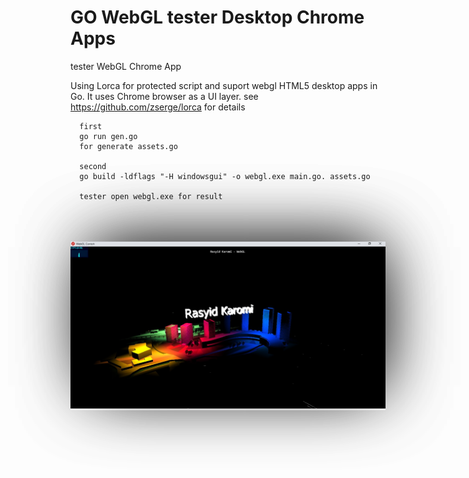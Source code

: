 # GO WebGL tester Desktop Chrome Apps  

tester WebGL Chrome App

Using Lorca for protected script and suport webgl
HTML5 desktop apps in Go. It uses Chrome browser as a UI layer.
see https://github.com/zserge/lorca for details


      first
      go run gen.go 
      for generate assets.go 
      
      second 
      go build -ldflags "-H windowsgui" -o webgl.exe main.go. assets.go
      
      tester open webgl.exe for result


<div>
  <br><br><br>
 </div>

<div align="center" style="-webkit-box-shadow: 10px -14px 111px -23px rgba(0,0,0,0.75);
-moz-box-shadow: 10px -14px 111px -23px rgba(0,0,0,0.75);
box-shadow: 10px -14px 111px -23px rgba(0,0,0,0.75);">
<img  src="https://raw.githubusercontent.com/rasyidkaromi/webgl/master/screen.jpg"  width="780px" style="-webkit-box-shadow: 10px -14px 111px -23px rgba(0,0,0,0.75);
-moz-box-shadow: 10px -14px 111px -23px rgba(0,0,0,0.75);
box-shadow: 10px -14px 111px -23px rgba(0,0,0,0.75);" />
</div>
  
  
  <div>
  <br><br><br>
 </div>
